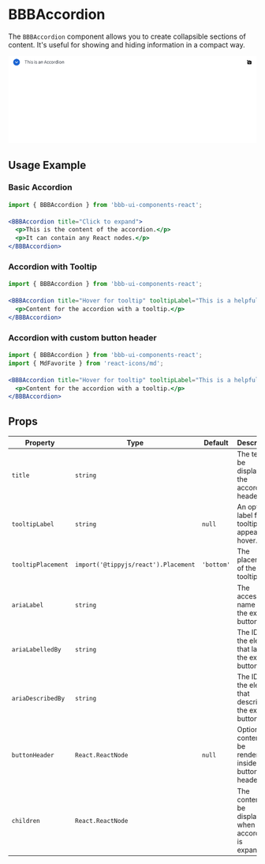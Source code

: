 # BBBAccordion

The `BBBAccordion` component allows you to create collapsible sections of content. It's useful for showing and hiding information in a compact way.

![Demo](assets/example.gif)

## Usage Example

### Basic Accordion

```jsx
import { BBBAccordion } from 'bbb-ui-components-react';

<BBBAccordion title="Click to expand">
  <p>This is the content of the accordion.</p>
  <p>It can contain any React nodes.</p>
</BBBAccordion>
```

### Accordion with Tooltip

```jsx
import { BBBAccordion } from 'bbb-ui-components-react';

<BBBAccordion title="Hover for tooltip" tooltipLabel="This is a helpful tooltip!">
  <p>Content for the accordion with a tooltip.</p>
</BBBAccordion>
```

### Accordion with custom button header

```jsx
import { BBBAccordion } from 'bbb-ui-components-react';
import { MdFavorite } from 'react-icons/md';

<BBBAccordion title="Hover for tooltip" tooltipLabel="This is a helpful tooltip!" buttonHeader={<MdFavorite>}>
  <p>Content for the accordion with a tooltip.</p>
</BBBAccordion>
```

## Props

| Property           | Type                                   | Default     | Description                                                                    |
| ------------------ | -------------------------------------- | ----------- | ------------------------------------------------------------------------------ |
| `title`            | `string`                               |             | The text to be displayed in the accordion header.                              |
| `tooltipLabel`     | `string`                               | `null`      | An optional label for the tooltip that appears on hover.                       |
| `tooltipPlacement` | `import('@tippyjs/react').Placement`   | `'bottom'`  | The placement of the tooltip.                                                  |
| `ariaLabel`        | `string`                               |             | The accessible name for the expand button.                                     |
| `ariaLabelledBy`   | `string`                               |             | The ID of the element that labels the expand button.                           |
| `ariaDescribedBy`  | `string`                               |             | The ID of the element that describes the expand button.                        |
| `buttonHeader`     | `React.ReactNode`                      | `null`      | Optional content to be rendered inside the button header.                      |
| `children`         | `React.ReactNode`                      |             | The content to be displayed when the accordion is expanded.                    |
